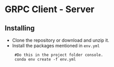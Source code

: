 # GRPC Client - Server


## Installing

* Clone the repository or download and unzip it.    
* Install the packages mentioned in `env.yml`
   ```
    #Do this in the project folder console.
    conda env create -f env.yml
  ```